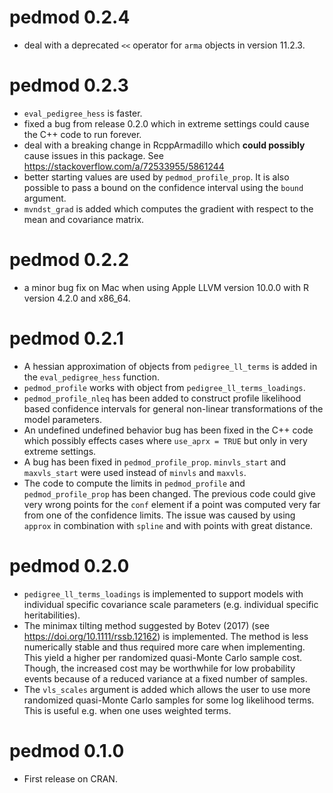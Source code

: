 # pedmod 0.2.4
* deal with a deprecated `<<` operator for `arma` objects in version 11.2.3.

# pedmod 0.2.3
* `eval_pedigree_hess` is faster.
* fixed a bug from release 0.2.0 which in extreme settings could cause the C++ 
  code to run forever.
* deal with a breaking change in RcppArmadillo which __could possibly__
  cause issues in this package. See https://stackoverflow.com/a/72533955/5861244
* better starting values are used by `pedmod_profile_prop`. It is also possible 
  to pass a bound on the confidence interval using the `bound` argument.
* `mvndst_grad` is added which computes the gradient with respect to the mean 
  and covariance matrix.

# pedmod 0.2.2
* a minor bug fix on Mac when using Apple LLVM version 10.0.0 with R version
  4.2.0 and x86_64.

# pedmod 0.2.1
* A hessian approximation of objects from `pedigree_ll_terms` is added in 
  the `eval_pedigree_hess` function.
* `pedmod_profile` works with object from `pedigree_ll_terms_loadings`.
* `pedmod_profile_nleq` has been added to construct profile likelihood based 
  confidence intervals for general non-linear transformations of the model 
  parameters.
* An undefined undefined behavior bug has been fixed in the C++ code which 
  possibly effects cases where `use_aprx = TRUE` but only in very extreme 
  settings.
* A bug has been fixed in `pedmod_profile_prop`. `minvls_start` and 
  `maxvls_start` were used instead of `minvls` and `maxvls`.
* The code to compute the limits in `pedmod_profile` and `pedmod_profile_prop` 
  has been changed. The previous code could give very wrong points for the 
  `conf` element if a point was computed very far from one of the confidence 
  limits. The issue was caused by using `approx` in combination with 
  `spline` and with points with great distance.

# pedmod 0.2.0
* `pedigree_ll_terms_loadings` is implemented to support models with individual 
  specific covariance scale parameters (e.g. individual specific 
  heritabilities).
* The minimax tilting method suggested by Botev (2017) (see 
  https://doi.org/10.1111/rssb.12162) is implemented. The method is less 
  numerically stable and thus required more care when implementing. This yield a 
  higher per randomized quasi-Monte Carlo sample cost. Though, the increased 
  cost may be worthwhile for low probability events because of a reduced 
  variance at a fixed number of samples.
* The `vls_scales` argument is added which allows the user to use more 
  randomized quasi-Monte Carlo samples for some log likelihood terms. This is 
  useful e.g. when one uses weighted terms.

# pedmod 0.1.0 
* First release on CRAN.
